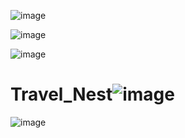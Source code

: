 ![image](https://github.com/ruby222001/Travel_Nest/assets/113155583/32093d9d-3f72-42e7-a480-34157e006a82)

![image](https://github.com/ruby222001/Travel_Nest/assets/113155583/09b09392-27b3-4468-8df3-6e5bb017ecc2)

![image](https://github.com/ruby222001/Travel_Nest/assets/113155583/6642dfe4-493f-4055-9e1d-77c3bc1116ab)


# Travel_Nest![image](https://github.com/ruby222001/Travel_Nest/assets/113155583/d5ec7400-b72a-4be7-85d3-b8ddad0395c4)

![image](https://github.com/ruby222001/Travel_Nest/assets/113155583/66860101-e3ba-4643-b9de-d6667855b668)


